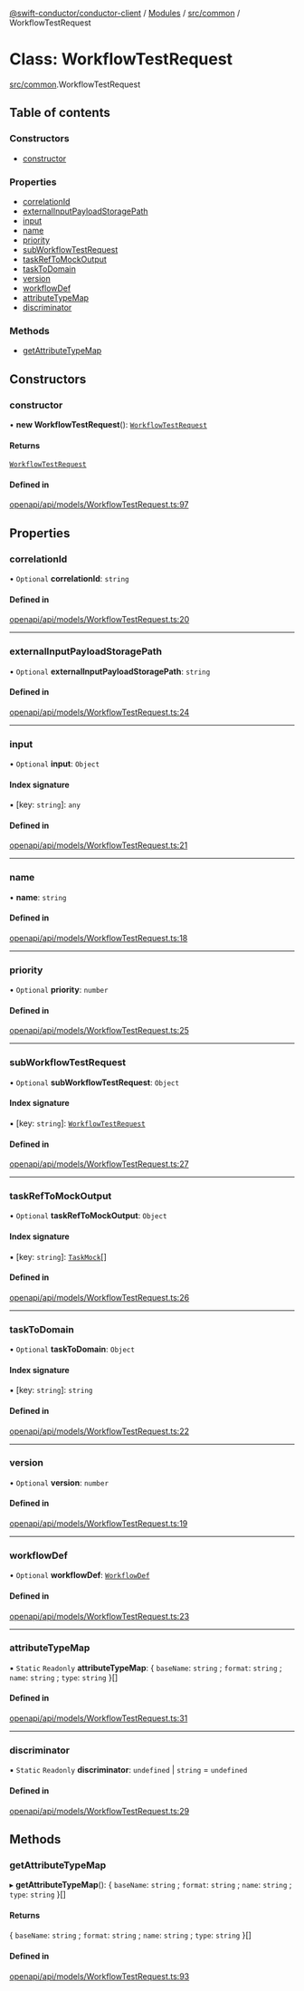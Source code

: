 [@swift-conductor/conductor-client](../README.md) / [Modules](../modules.md) / [src/common](../modules/src_common.md) / WorkflowTestRequest

# Class: WorkflowTestRequest

[src/common](../modules/src_common.md).WorkflowTestRequest

## Table of contents

### Constructors

- [constructor](src_common.WorkflowTestRequest.md#constructor)

### Properties

- [correlationId](src_common.WorkflowTestRequest.md#correlationid)
- [externalInputPayloadStoragePath](src_common.WorkflowTestRequest.md#externalinputpayloadstoragepath)
- [input](src_common.WorkflowTestRequest.md#input)
- [name](src_common.WorkflowTestRequest.md#name)
- [priority](src_common.WorkflowTestRequest.md#priority)
- [subWorkflowTestRequest](src_common.WorkflowTestRequest.md#subworkflowtestrequest)
- [taskRefToMockOutput](src_common.WorkflowTestRequest.md#taskreftomockoutput)
- [taskToDomain](src_common.WorkflowTestRequest.md#tasktodomain)
- [version](src_common.WorkflowTestRequest.md#version)
- [workflowDef](src_common.WorkflowTestRequest.md#workflowdef)
- [attributeTypeMap](src_common.WorkflowTestRequest.md#attributetypemap)
- [discriminator](src_common.WorkflowTestRequest.md#discriminator)

### Methods

- [getAttributeTypeMap](src_common.WorkflowTestRequest.md#getattributetypemap)

## Constructors

### constructor

• **new WorkflowTestRequest**(): [`WorkflowTestRequest`](src_common.WorkflowTestRequest.md)

#### Returns

[`WorkflowTestRequest`](src_common.WorkflowTestRequest.md)

#### Defined in

[openapi/api/models/WorkflowTestRequest.ts:97](https://github.com/swift-conductor/conductor-client-typescript/blob/d61717b/openapi/api/models/WorkflowTestRequest.ts#L97)

## Properties

### correlationId

• `Optional` **correlationId**: `string`

#### Defined in

[openapi/api/models/WorkflowTestRequest.ts:20](https://github.com/swift-conductor/conductor-client-typescript/blob/d61717b/openapi/api/models/WorkflowTestRequest.ts#L20)

___

### externalInputPayloadStoragePath

• `Optional` **externalInputPayloadStoragePath**: `string`

#### Defined in

[openapi/api/models/WorkflowTestRequest.ts:24](https://github.com/swift-conductor/conductor-client-typescript/blob/d61717b/openapi/api/models/WorkflowTestRequest.ts#L24)

___

### input

• `Optional` **input**: `Object`

#### Index signature

▪ [key: `string`]: `any`

#### Defined in

[openapi/api/models/WorkflowTestRequest.ts:21](https://github.com/swift-conductor/conductor-client-typescript/blob/d61717b/openapi/api/models/WorkflowTestRequest.ts#L21)

___

### name

• **name**: `string`

#### Defined in

[openapi/api/models/WorkflowTestRequest.ts:18](https://github.com/swift-conductor/conductor-client-typescript/blob/d61717b/openapi/api/models/WorkflowTestRequest.ts#L18)

___

### priority

• `Optional` **priority**: `number`

#### Defined in

[openapi/api/models/WorkflowTestRequest.ts:25](https://github.com/swift-conductor/conductor-client-typescript/blob/d61717b/openapi/api/models/WorkflowTestRequest.ts#L25)

___

### subWorkflowTestRequest

• `Optional` **subWorkflowTestRequest**: `Object`

#### Index signature

▪ [key: `string`]: [`WorkflowTestRequest`](src_common.WorkflowTestRequest.md)

#### Defined in

[openapi/api/models/WorkflowTestRequest.ts:27](https://github.com/swift-conductor/conductor-client-typescript/blob/d61717b/openapi/api/models/WorkflowTestRequest.ts#L27)

___

### taskRefToMockOutput

• `Optional` **taskRefToMockOutput**: `Object`

#### Index signature

▪ [key: `string`]: [`TaskMock`](openapi_api.TaskMock.md)[]

#### Defined in

[openapi/api/models/WorkflowTestRequest.ts:26](https://github.com/swift-conductor/conductor-client-typescript/blob/d61717b/openapi/api/models/WorkflowTestRequest.ts#L26)

___

### taskToDomain

• `Optional` **taskToDomain**: `Object`

#### Index signature

▪ [key: `string`]: `string`

#### Defined in

[openapi/api/models/WorkflowTestRequest.ts:22](https://github.com/swift-conductor/conductor-client-typescript/blob/d61717b/openapi/api/models/WorkflowTestRequest.ts#L22)

___

### version

• `Optional` **version**: `number`

#### Defined in

[openapi/api/models/WorkflowTestRequest.ts:19](https://github.com/swift-conductor/conductor-client-typescript/blob/d61717b/openapi/api/models/WorkflowTestRequest.ts#L19)

___

### workflowDef

• `Optional` **workflowDef**: [`WorkflowDef`](src_common.WorkflowDef.md)

#### Defined in

[openapi/api/models/WorkflowTestRequest.ts:23](https://github.com/swift-conductor/conductor-client-typescript/blob/d61717b/openapi/api/models/WorkflowTestRequest.ts#L23)

___

### attributeTypeMap

▪ `Static` `Readonly` **attributeTypeMap**: \{ `baseName`: `string` ; `format`: `string` ; `name`: `string` ; `type`: `string`  }[]

#### Defined in

[openapi/api/models/WorkflowTestRequest.ts:31](https://github.com/swift-conductor/conductor-client-typescript/blob/d61717b/openapi/api/models/WorkflowTestRequest.ts#L31)

___

### discriminator

▪ `Static` `Readonly` **discriminator**: `undefined` \| `string` = `undefined`

#### Defined in

[openapi/api/models/WorkflowTestRequest.ts:29](https://github.com/swift-conductor/conductor-client-typescript/blob/d61717b/openapi/api/models/WorkflowTestRequest.ts#L29)

## Methods

### getAttributeTypeMap

▸ **getAttributeTypeMap**(): \{ `baseName`: `string` ; `format`: `string` ; `name`: `string` ; `type`: `string`  }[]

#### Returns

\{ `baseName`: `string` ; `format`: `string` ; `name`: `string` ; `type`: `string`  }[]

#### Defined in

[openapi/api/models/WorkflowTestRequest.ts:93](https://github.com/swift-conductor/conductor-client-typescript/blob/d61717b/openapi/api/models/WorkflowTestRequest.ts#L93)
